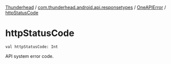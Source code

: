 [Thunderhead](../../index.md) / [com.thunderhead.android.api.responsetypes](../index.md) / [OneAPIError](index.md) / [httpStatusCode](./http-status-code.md)

# httpStatusCode

`val httpStatusCode: Int`

API system error code.

